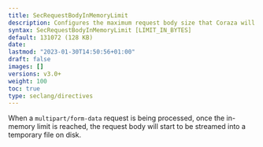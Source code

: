 ```yaml
---
title: SecRequestBodyInMemoryLimit
description: Configures the maximum request body size that Coraza will store in memory.
syntax: SecRequestBodyInMemoryLimit [LIMIT_IN_BYTES]
default: 131072 (128 KB)
date: 
lastmod: "2023-01-30T14:50:56+01:00"
draft: false
images: []
versions: v3.0+
weight: 100
toc: true
type: seclang/directives
---
```

[//]: <> (This file is generated by tools/directivesgen. DO NOT EDIT.)
When a `multipart/form-data` request is being processed, once the in-memory limit is reached,
the request body will start to be streamed into a temporary file on disk.

